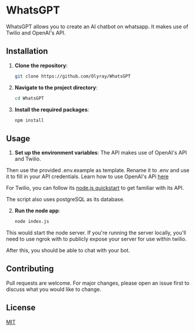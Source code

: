 # WhatsGPT

WhatsGPT allows you to create an AI chatbot on whatsapp. It makes use of Twilio and OpenAI's API.

## Installation

1. **Clone the repository**:
    ```bash
    git clone https://github.com/Olyray/WhatsGPT

2. **Navigate to the project directory**:
    ```bash
    cd WhatsGPT

3. **Install the required packages**:
    ```bash
    npm install

## Usage

1. **Set up the environment variables**:
The API makes use of OpenAI's API and Twilio. 

Then use the provided .env.example as template. Rename it to .env and use it to fill in your API credentials. Learn how to use OpenAI's APi [here](https://platform.openai.com/docs/quickstart?context=node)

For Twilio, you can follow its [node.js quickstart](https://www.twilio.com/docs/whatsapp/quickstart/node#sign-up-for-twilio-and-install-the-whatsapp-channel) to get familiar with its API. 

The script also uses postgreSQL as its database. 

2. **Run the node app**:
    ```bash
    node index.js

This would start the node server. If you're running the server locally, you'll need to use ngrok with to publicly expose your server for use within twilio.

After this, you should be able to chat with your bot.

## Contributing
Pull requests are welcome. For major changes, please open an issue first to discuss what you would like to change.

## License
[MIT](https://choosealicense.com/licenses/mit/)